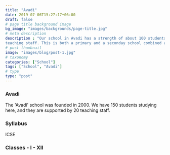 ```yaml
---
title: "Avadi"
date: 2019-07-06T15:27:17+06:00
draft: false
# page title background image
bg_image: "images/backgrounds/page-title.jpg"
# meta description
description : "Our school in Avadi has a strength of about 100 students, and 20 
teaching staff. This is both a primary and a seconday school combined and is based on ICSE syllabus"
# post thumbnail
image: "images/blog/post-1.jpg"
# taxonomy
categories: ["School"]
tags: ["School", "Avadi"]
# type
type: "post"
---
```


### Avadi

The 'Avadi' school was founded in 2000. We have 150 students studying here, and 
they are supported by 20 teaching staff. 

### Syllabus

ICSE

### Classes - I - XII





